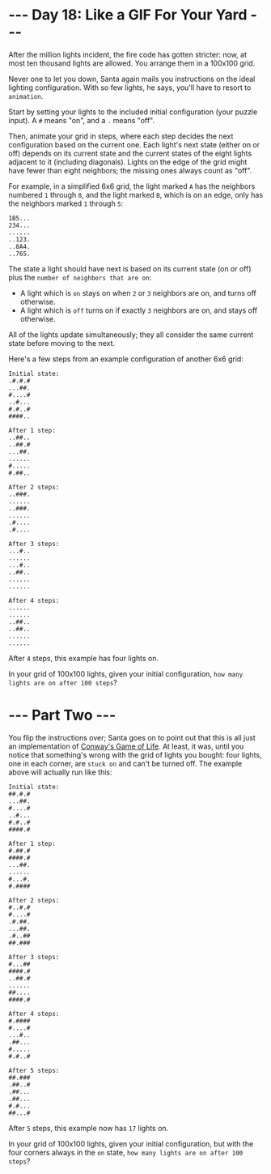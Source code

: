 # --- Day 18: Like a GIF For Your Yard ---
After the million lights incident, the fire code has gotten stricter: now, at most ten thousand lights are allowed. You arrange them in a 100x100 grid.

Never one to let you down, Santa again mails you instructions on the ideal lighting configuration. With so few lights, he says, you'll have to resort to ```animation```.

Start by setting your lights to the included initial configuration (your puzzle input). A ```#``` means "on", and a ```.``` means "off".

Then, animate your grid in steps, where each step decides the next configuration based on the current one. Each light's next state (either on or off) depends on its current state and the current states of the eight lights adjacent to it (including diagonals). Lights on the edge of the grid might have fewer than eight neighbors; the missing ones always count as "off".

For example, in a simplified 6x6 grid, the light marked ```A``` has the neighbors numbered ```1``` through ```8```, and the light marked ```B```, which is on an edge, only has the neighbors marked ```1``` through ```5```:
```
1B5...
234...
......
..123.
..8A4.
..765.
```
The state a light should have next is based on its current state (on or off) plus the ```number of neighbors that are on```:

* A light which is ```on``` stays on when ```2``` or ```3``` neighbors are on, and turns off otherwise.
* A light which is ```off``` turns on if exactly ```3``` neighbors are on, and stays off otherwise.

All of the lights update simultaneously; they all consider the same current state before moving to the next.

Here's a few steps from an example configuration of another 6x6 grid:
```
Initial state:
.#.#.#
...##.
#....#
..#...
#.#..#
####..

After 1 step:
..##..
..##.#
...##.
......
#.....
#.##..

After 2 steps:
..###.
......
..###.
......
.#....
.#....

After 3 steps:
...#..
......
...#..
..##..
......
......

After 4 steps:
......
......
..##..
..##..
......
......
```
After ```4``` steps, this example has four lights on.

In your grid of 100x100 lights, given your initial configuration, ```how many lights are on after 100 steps```?

# --- Part Two ---
You flip the instructions over; Santa goes on to point out that this is all just an implementation of [Conway's Game of Life](https://en.wikipedia.org/wiki/Conway's_Game_of_Life). At least, it was, until you notice that something's wrong with the grid of lights you bought: four lights, one in each corner, are ```stuck on``` and can't be turned off. The example above will actually run like this:
```
Initial state:
##.#.#
...##.
#....#
..#...
#.#..#
####.#

After 1 step:
#.##.#
####.#
...##.
......
#...#.
#.####

After 2 steps:
#..#.#
#....#
.#.##.
...##.
.#..##
##.###

After 3 steps:
#...##
####.#
..##.#
......
##....
####.#

After 4 steps:
#.####
#....#
...#..
.##...
#.....
#.#..#

After 5 steps:
##.###
.##..#
.##...
.##...
#.#...
##...#
```
After ```5``` steps, this example now has ```17``` lights on.

In your grid of 100x100 lights, given your initial configuration, but with the four corners always in the ```on``` state, ```how many lights are on after 100 steps```?